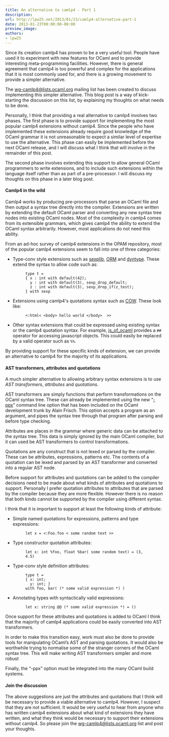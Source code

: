 ```yaml
---
title: An alternative to camlp4 - Part 1
description:
url: http://lpw25.net/2013/01/23/camlp4-alternative-part-1
date: 2013-01-23T00:00:00-00:00
preview_image:
authors:
- lpw25
---
```


<p>Since its creation camlp4 has proven to be a very useful tool. People have used
it to experiment with new features for OCaml and to provide interesting
meta-programming facilities. However, there is general agreement that camlp4 is
too powerful and complex for the applications that it is most commonly used for,
and there is a growing movement to provide a simpler alternative.</p>

<p>The <a href="http://lists.ocaml.org/listinfo/wg-camlp4">wg-camlp4@lists.ocaml.org</a>
mailing list has been created to discuss implementing this simpler
alternative. This blog post is a way of kick-starting the discussion on this
list, by explaining my thoughts on what needs to be done.</p>

<p>Personally, I think that providing a real alternative to camlp4 involves two
phases. The first phase is to provide support for implementing the most popular
camlp4 extensions without camlp4. Since the people who have implemented these
extensions already require good knowledge of the OCaml grammar it is not
unreasonable to expect a similar level of expertise to use the alternative. This
phase can easily be implemented before the next OCaml release, and I will
discuss what I think that will involve in the remainder of this post.</p>

<p>The second phase involves extending this support to allow general OCaml
programmers to write extensions, and to include such extensions within the
language itself rather than as part of a pre-processor. I will discuss my
thoughts on this phase in a later blog post.</p>

<h4>Camlp4 in the wild</h4>

<p>Camlp4 works by producing pre-processors that parse an OCaml file and then output
a syntax tree directly into the compiler. Extensions are written by extending
the default OCaml parser and converting any new syntax tree nodes into existing
OCaml nodes. Most of the complexity in camlp4 comes from its extensible
grammars, which gives camlp4 the ability to extend the OCaml syntax
arbitrarily. However, most applications do not need this ability.</p>

<p>From an ad-hoc survey of camlp4 extensions in the OPAM repository, most of the
popular camlp4 extensions seem to fall into one of three categories:</p>
<ul>
<li>
Type-conv style extensions such as 
<a href="https://bitbucket.org/yminsky/ocaml-core/wiki/Home">sexplib</a>, 
<a href="https://github.com/mirage/orm">ORM</a> and 
<a href="https://github.com/mirage/dyntype">dyntype</a>. 
These extend the syntax to allow code such as:

<figure class="highlight"><pre><code class="language-ocaml" data-lang="ocaml"><span class="k">type</span> <span class="n">t</span> <span class="p">=</span>
<span class="p">{</span> <span class="n">x</span> <span class="p">:</span> <span class="kt">int</span> <span class="k">with</span> <span class="n">default</span><span class="p">(</span><span class="mi">42</span><span class="o">);</span>
  <span class="n">y</span> <span class="p">:</span> <span class="kt">int</span> <span class="k">with</span> <span class="n">default</span><span class="p">(</span><span class="mi">3</span><span class="o">),</span> <span class="n">sexp_drop_default</span><span class="p">;</span>
  <span class="n">z</span> <span class="p">:</span> <span class="kt">int</span> <span class="k">with</span> <span class="n">default</span><span class="p">(</span><span class="mi">3</span><span class="o">),</span> <span class="n">sexp_drop_if</span><span class="p">(</span><span class="n">z_test</span><span class="o">);</span> 
<span class="p">}</span> <span class="k">with</span> <span class="n">sexp</span></code></pre></figure>

</li>
<li>
Extensions using camlp4's quotations syntax such as 
<a href="https://github.com/mirage/ocaml-cow">COW</a>. These look like:

<figure class="highlight"><pre><code class="language-ocaml" data-lang="ocaml"><span class="o">&lt;:</span><span class="n">html</span><span class="p">&lt;</span> <span class="p">&lt;</span><span class="n">body</span><span class="p">&gt;</span> <span class="n">hello</span> <span class="n">world</span> <span class="o">&lt;/</span><span class="n">body</span><span class="p">&gt;</span>  <span class="o">&gt;&gt;</span></code></pre></figure>

</li>
<li>
Other syntax extensions that could be expressed using existing syntax or the
camlp4 quotation syntax. For example, 
<a href="http://ocsigen.org/js_of_ocaml/">js_of_ocaml</a> provides a
<code>##</code> operator for accessing javascript objects. This could easily be replaced by
a valid operator such as <code>%%</code>.
</li>
</ul>

<p>By providing support for these specific kinds of extension, we can provide an
alternative to camlp4 for the majority of its applications.</p>

<h4>AST transformers, attributes and quotations</h4>

<p>A much simpler alternative to allowing arbitrary syntax extensions is to use
<em>AST transformers</em>, <em>attributes</em> and <em>quotations</em>.</p>

<p>AST transformers are simply functions that perform transformations on the OCaml
syntax tree. These can already be implemented using the new
&ldquo;<a href="http://www.lexifi.com/blog/syntax-extensions-without-camlp4-lets-do-it">-ppx</a>&rdquo;
command line option that has been included on the OCaml development trunk by
Alain Frisch. This option accepts a program as an argument, and pipes the syntax
tree through that program after parsing and before type checking.</p>

<p>Attributes are places in the grammar where generic data can be attached to the
syntax tree. This data is simply ignored by the main OCaml compiler, but it can
used be AST transformers to control transformations.</p>

<p>Quotations are any construct that is not lexed or parsed by the compiler. These
can be attributes, expressions, patterns etc. The contents of a quotation can be
lexed and parsed by an AST transformer and converted into a regular AST node.</p>

<p>Before support for attributes and quotations can be added to the compiler
decisions need to be made about what kinds of attributes and quotations to
support. Personally I prefer quotation attributes to attributes that are parsed
by the compiler because they are more flexible. However there is no reason that
both kinds cannot be supported by the compiler using different syntax.</p>

<p>I think that it is important to support at least the following kinds of attribute:</p>
<ul>
<li>
Simple named quotations for expressions, patterns and type expressions:

<figure class="highlight"><pre><code class="language-ocaml" data-lang="ocaml"><span class="k">let</span> <span class="n">x</span> <span class="p">=</span> <span class="o">&lt;:</span><span class="nn">Foo</span><span class="p">.</span><span class="n">foo</span> <span class="p">&lt;</span> <span class="n">some</span> <span class="n">random</span> <span class="n">text</span> <span class="o">&gt;&gt;</span></code></pre></figure>

</li>
<li>
Type constructor quotation attributes:

<figure class="highlight"><pre><code class="language-ocaml" data-lang="ocaml"><span class="k">let</span> <span class="n">x</span><span class="p">:</span> <span class="kt">int</span> <span class="o">%</span><span class="n">foo</span><span class="p">,</span> <span class="kt">float</span> <span class="o">%</span><span class="n">bar</span><span class="p">(</span> <span class="n">some</span> <span class="n">random</span> <span class="n">text</span><span class="p">)</span> <span class="p">=</span> <span class="p">(</span><span class="mi">3</span><span class="p">,</span> <span class="mi">4</span><span class="p">.</span><span class="mi">5</span><span class="p">)</span></code></pre></figure>

</li>
<li>
Type-conv style definition attributes:

<figure class="highlight"><pre><code class="language-ocaml" data-lang="ocaml"><span class="k">type</span> <span class="n">t</span> <span class="p">=</span> 
<span class="p">{</span> <span class="n">x</span><span class="p">:</span> <span class="kt">int</span><span class="p">;</span>
  <span class="n">y</span><span class="p">:</span> <span class="kt">int</span><span class="p">;</span> <span class="p">}</span>
<span class="k">with</span> <span class="n">foo</span><span class="p">,</span> <span class="n">bar</span><span class="p">(</span> <span class="c">(* some valid expression *)</span> <span class="p">)</span></code></pre></figure>

</li>
<li>
Annotating types with syntactically valid expressions:

<figure class="highlight"><pre><code class="language-ocaml" data-lang="ocaml"><span class="k">let</span> <span class="n">x</span><span class="p">:</span> <span class="kt">string</span> <span class="o">@@</span> <span class="c">(* some valid expression *)</span> <span class="p">=</span> <span class="bp">()</span></code></pre></figure>

</li>
</ul>

<p>Once support for these attributes and quotations is added to OCaml I think that
the majority of camlp4 applications could be easily converted into AST
transformers.</p>

<p>In order to make this transition easy, work must also be done to provide tools
for manipulating OCaml&rsquo;s AST and parsing quotations. It would also be worthwhile
trying to normalise some of the stranger corners of the OCaml syntax tree. This
will make writing AST transformers simpler and more robust</p>

<p>Finally, the &ldquo;-ppx&rdquo; option must be integrated into the many OCaml build
systems.</p>

<h4>Join the discussion</h4>

<p>The above suggestions are just the attributes and quotations that I think will
be necessary to provide a viable alternative to camlp4. However, I suspect that
they are not sufficient. It would be very useful to hear from anyone who has
written camlp4 extensions about what kind of extensions they have written, and
what they think would be necessary to support their extensions without
camlp4. So please join the
<a href="http://lists.ocaml.org/listinfo/wg-camlp4">wg-camlp4@lists.ocaml.org</a> list and post
your thoughts.</p>

